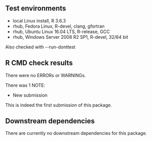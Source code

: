 ## Test environments
* local Linux install, R 3.6.3
* rhub, Fedora Linux, R-devel, clang, gfortran
* rhub, Ubuntu Linux 16.04 LTS, R-release, GCC
* rhub, Windows Server 2008 R2 SP1, R-devel, 32/64 bit

Also checked with --run-donttest

## R CMD check results
There were no ERRORs or WARNINGs. 

There was 1 NOTE:

* New submission

This is indeed the first submission of this package.

## Downstream dependencies
There are currently no downstream dependencies for this package.
